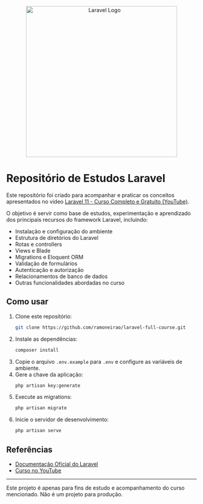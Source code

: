 <p align="center"><a href="https://laravel.com" target="_blank"><img src="https://raw.githubusercontent.com/laravel/art/master/logo-lockup/5%20SVG/2%20CMYK/1%20Full%20Color/laravel-logolockup-cmyk-red.svg" width="400" alt="Laravel Logo"></a></p>

# Repositório de Estudos Laravel

Este repositório foi criado para acompanhar e praticar os conceitos apresentados no vídeo [Laravel 11 - Curso Completo e Gratuito (YouTube)](https://www.youtube.com/watch?v=0M84Nk7iWkA&t=2587s).

O objetivo é servir como base de estudos, experimentação e aprendizado dos principais recursos do framework Laravel, incluindo:

- Instalação e configuração do ambiente
- Estrutura de diretórios do Laravel
- Rotas e controllers
- Views e Blade
- Migrations e Eloquent ORM
- Validação de formulários
- Autenticação e autorização
- Relacionamentos de banco de dados
- Outras funcionalidades abordadas no curso

## Como usar

1. Clone este repositório:
   ```sh
   git clone https://github.com/ramoneirao/laravel-full-course.git
   ```
2. Instale as dependências:
   ```sh
   composer install
   ```
3. Copie o arquivo `.env.example` para `.env` e configure as variáveis de ambiente.
4. Gere a chave da aplicação:
   ```sh
   php artisan key:generate
   ```
5. Execute as migrations:
   ```sh
   php artisan migrate
   ```
6. Inicie o servidor de desenvolvimento:
   ```sh
   php artisan serve
   ```

## Referências

- [Documentação Oficial do Laravel](https://laravel.com/docs)
- [Curso no YouTube](https://youtu.be/0M84Nk7iWkA?si=6_K381z_WpMiXpcxs)

---

Este projeto é apenas para fins de estudo e acompanhamento do curso mencionado. Não é um projeto para produção.
